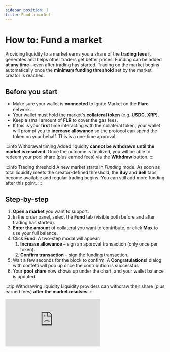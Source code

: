 ```yaml
---
sidebar_position: 1
title: Fund a market
---
```


# How to: Fund a market

Providing liquidity to a market earns you a share of the **trading fees** it generates and helps other traders get better prices. Funding can be added **at any time**—even after trading has started. Trading on the market begins automatically once the **minimum funding threshold** set by the market creator is reached.

## Before you start

- Make sure your wallet is **connected** to Ignite Market on the **Flare** network.
- Your wallet must hold the market's **collateral token** (e.g. **USDC**, **XRP**).
- Keep a small amount of **FLR** to cover the gas fees.
- If this is your **first** time interacting with the collateral token, your wallet will prompt you to **increase allowance** so the protocol can spend the token on your behalf. This is a one-time approval.

:::info Withdrawal timing
Added liquidity **cannot be withdrawn until the market is resolved**. Once the outcome is finalized, you will be able to redeem your pool share (plus earned fees) via the **Withdraw** button.
:::

:::info Trading threshold
A new market starts in *Funding* mode. As soon as total liquidity meets the creator-defined threshold, the **Buy** and **Sell** tabs become available and regular trading begins. You can still add more funding after this point.
:::

## Step-by-step

1. **Open a market** you want to support.
2. In the order panel, select the **Fund** tab (visible both before and after trading has started).
3. **Enter the amount** of collateral you want to contribute, or click **Max** to use your full balance.
4. Click **Fund**. A two-step modal will appear:
   1. **Increase allowance** – sign an approval transaction (only once per token).
   2. **Confirm transaction** – sign the funding transaction.
5. Wait a few seconds for the block to confirm. A **Congratulations!** dialog with confetti will pop up once the contribution is successful.
6. Your **pool share** now shows up under the chart, and your wallet balance is updated.

:::tip Withdrawing liquidity
Liquidity providers can withdraw their share (plus earned fees) **after the market resolves**.
:::

<div style={{ position: 'relative', boxSizing: 'content-box', maxHeight: '80vh', width: '100%', aspectRatio: '1.8216318785578747', padding: '40px 0' }}>
  <iframe src="https://app.supademo.com/embed/cmcujdiph24kz9st8766q1yuq?embed_v=2" loading="lazy" title="Ignite Market ‑ Fund a Market" allow="clipboard-write" frameborder="0" webkitallowfullscreen="true" mozallowfullscreen="true" allowfullscreen style={{ position: 'absolute', top: 0, left: 0, width: '100%', height: '100%' }}>
  </iframe>
</div>
